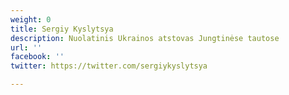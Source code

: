```yaml
---
weight: 0
title: Sergiy Kyslytsya
description: Nuolatinis Ukrainos atstovas Jungtinėse tautose
url: ''
facebook: ''
twitter: https://twitter.com/sergiykyslytsya

---
```

